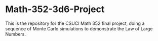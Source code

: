 # Math-352-3d6-Project
This is the repository for the CSUCI Math 352 final project, doing a sequence of Monte Carlo simulations to demonstrate the Law of Large Numbers.
